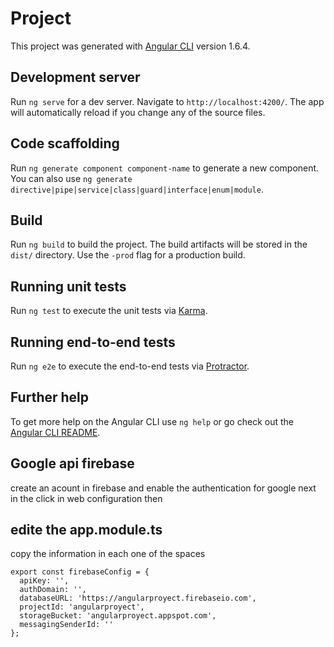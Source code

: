 # Project

This project was generated with [Angular CLI](https://github.com/angular/angular-cli) version 1.6.4.

## Development server

Run `ng serve` for a dev server. Navigate to `http://localhost:4200/`. The app will automatically reload if you change any of the source files.

## Code scaffolding

Run `ng generate component component-name` to generate a new component. You can also use `ng generate directive|pipe|service|class|guard|interface|enum|module`.

## Build

Run `ng build` to build the project. The build artifacts will be stored in the `dist/` directory. Use the `-prod` flag for a production build.

## Running unit tests

Run `ng test` to execute the unit tests via [Karma](https://karma-runner.github.io).

## Running end-to-end tests

Run `ng e2e` to execute the end-to-end tests via [Protractor](http://www.protractortest.org/).

## Further help

To get more help on the Angular CLI use `ng help` or go check out the [Angular CLI README](https://github.com/angular/angular-cli/blob/master/README.md).

## Google api firebase 
create an acount in firebase and enable the authentication for google  next in the click in web configuration then 

## edite the app.module.ts
copy the information in each one of the spaces
```
export const firebaseConfig = {
  apiKey: '',
  authDomain: '',
  databaseURL: 'https://angularproyect.firebaseio.com',
  projectId: 'angularproyect',
  storageBucket: 'angularproyect.appspot.com',
  messagingSenderId: ''
};
```
